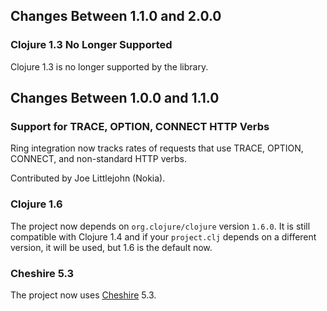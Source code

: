 ## Changes Between 1.1.0 and 2.0.0

### Clojure 1.3 No Longer Supported

Clojure 1.3 is no longer supported by the library.


## Changes Between 1.0.0 and 1.1.0

### Support for TRACE, OPTION, CONNECT HTTP Verbs

Ring integration now tracks rates of requests that use TRACE, OPTION,
CONNECT, and non-standard HTTP verbs.

Contributed by Joe Littlejohn (Nokia).


### Clojure 1.6

The project now depends on `org.clojure/clojure` version `1.6.0`. It is
still compatible with Clojure 1.4 and if your `project.clj` depends on
a different version, it will be used, but 1.6 is the default now.

### Cheshire 5.3

The project now uses [Cheshire](https://github.com/dakrone/cheshire) 5.3.
